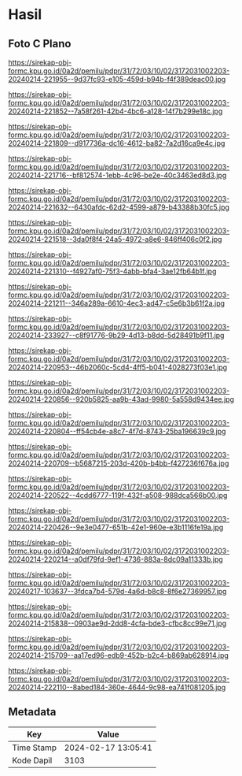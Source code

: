 # Hasil

## Foto C Plano

https://sirekap-obj-formc.kpu.go.id/0a2d/pemilu/pdpr/31/72/03/10/02/3172031002203-20240214-221955--9d37fc93-e105-459d-b94b-f4f389deac00.jpg

https://sirekap-obj-formc.kpu.go.id/0a2d/pemilu/pdpr/31/72/03/10/02/3172031002203-20240214-221852--7a58f261-42b4-4bc6-a128-14f7b299e18c.jpg

https://sirekap-obj-formc.kpu.go.id/0a2d/pemilu/pdpr/31/72/03/10/02/3172031002203-20240214-221809--d917736a-dc16-4612-ba82-7a2d16ca9e4c.jpg

https://sirekap-obj-formc.kpu.go.id/0a2d/pemilu/pdpr/31/72/03/10/02/3172031002203-20240214-221716--bf812574-1ebb-4c96-be2e-40c3463ed8d3.jpg

https://sirekap-obj-formc.kpu.go.id/0a2d/pemilu/pdpr/31/72/03/10/02/3172031002203-20240214-221632--6430afdc-62d2-4599-a879-b43388b30fc5.jpg

https://sirekap-obj-formc.kpu.go.id/0a2d/pemilu/pdpr/31/72/03/10/02/3172031002203-20240214-221518--3da0f8f4-24a5-4972-a8e6-846ff406c0f2.jpg

https://sirekap-obj-formc.kpu.go.id/0a2d/pemilu/pdpr/31/72/03/10/02/3172031002203-20240214-221310--f4927af0-75f3-4abb-bfa4-3ae12fb64b1f.jpg

https://sirekap-obj-formc.kpu.go.id/0a2d/pemilu/pdpr/31/72/03/10/02/3172031002203-20240214-221211--346a289a-6610-4ec3-ad47-c5e6b3b61f2a.jpg

https://sirekap-obj-formc.kpu.go.id/0a2d/pemilu/pdpr/31/72/03/10/02/3172031002203-20240214-233927--c8f91776-9b29-4d13-b8dd-5d28491b9f11.jpg

https://sirekap-obj-formc.kpu.go.id/0a2d/pemilu/pdpr/31/72/03/10/02/3172031002203-20240214-220953--46b2060c-5cd4-4ff5-b041-4028273f03e1.jpg

https://sirekap-obj-formc.kpu.go.id/0a2d/pemilu/pdpr/31/72/03/10/02/3172031002203-20240214-220856--920b5825-aa9b-43ad-9980-5a558d9434ee.jpg

https://sirekap-obj-formc.kpu.go.id/0a2d/pemilu/pdpr/31/72/03/10/02/3172031002203-20240214-220804--ff54cb4e-a8c7-4f7d-8743-25ba196639c9.jpg

https://sirekap-obj-formc.kpu.go.id/0a2d/pemilu/pdpr/31/72/03/10/02/3172031002203-20240214-220709--b5687215-203d-420b-b4bb-f427236f676a.jpg

https://sirekap-obj-formc.kpu.go.id/0a2d/pemilu/pdpr/31/72/03/10/02/3172031002203-20240214-220522--4cdd6777-119f-432f-a508-988dca566b00.jpg

https://sirekap-obj-formc.kpu.go.id/0a2d/pemilu/pdpr/31/72/03/10/02/3172031002203-20240214-220426--9e3e0477-651b-42e1-960e-e3b1116fe19a.jpg

https://sirekap-obj-formc.kpu.go.id/0a2d/pemilu/pdpr/31/72/03/10/02/3172031002203-20240214-220214--a0df79fd-9ef1-4736-883a-8dc09a11333b.jpg

https://sirekap-obj-formc.kpu.go.id/0a2d/pemilu/pdpr/31/72/03/10/02/3172031002203-20240217-103637--3fdca7b4-579d-4a6d-b8c8-8f6e27369957.jpg

https://sirekap-obj-formc.kpu.go.id/0a2d/pemilu/pdpr/31/72/03/10/02/3172031002203-20240214-215838--0903ae9d-2dd8-4cfa-bde3-cfbc8cc99e71.jpg

https://sirekap-obj-formc.kpu.go.id/0a2d/pemilu/pdpr/31/72/03/10/02/3172031002203-20240214-215709--aa17ed96-edb9-452b-b2c4-b869ab628914.jpg

https://sirekap-obj-formc.kpu.go.id/0a2d/pemilu/pdpr/31/72/03/10/02/3172031002203-20240214-222110--8abed184-360e-4644-9c98-ea741f081205.jpg


## Metadata

| Key        | Value               |
| ---------- | ------------------- |
| Time Stamp | 2024-02-17 13:05:41 |
| Kode Dapil | 3103                |



